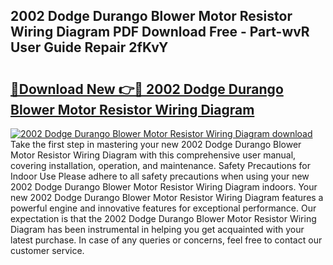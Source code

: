 ## 2002 Dodge Durango Blower Motor Resistor Wiring Diagram PDF Download Free - Part-wvR User Guide Repair 2fKvY

# <h2><a href="http://dft82tw.blite.top/?on=2002+Dodge+Durango+Blower+Motor+Resistor+Wiring+Diagram">🔗Download New 👉🔴 2002 Dodge Durango Blower Motor Resistor Wiring Diagram</a></h2>

[![2002 Dodge Durango Blower Motor Resistor Wiring Diagram download](https://i.imgur.com/lujVjoI.png)](http://dft82tw.blite.top/?on=2002+Dodge+Durango+Blower+Motor+Resistor+Wiring+Diagram)
Take the first step in mastering your new 2002 Dodge Durango Blower Motor Resistor Wiring Diagram with this comprehensive user manual, covering installation, operation, and maintenance. Safety Precautions for Indoor Use Please adhere to all safety precautions when using your new 2002 Dodge Durango Blower Motor Resistor Wiring Diagram indoors. Your new 2002 Dodge Durango Blower Motor Resistor Wiring Diagram features a powerful engine and innovative features for exceptional performance. Our expectation is that the 2002 Dodge Durango Blower Motor Resistor Wiring Diagram has been instrumental in helping you get acquainted with your latest purchase. In case of any queries or concerns, feel free to contact our customer service.
